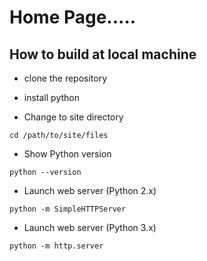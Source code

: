 # Home Page.....

## How to build at local machine
- clone the repository 

- install python

- Change to site directory
```
cd /path/to/site/files
```

- Show Python version
```
python --version
```

- Launch web server (Python 2.x)
```
python -m SimpleHTTPServer
```

- Launch web server (Python 3.x)
```
python -m http.server
```